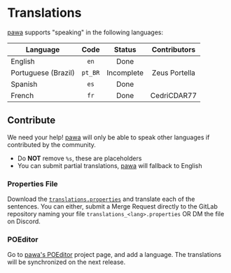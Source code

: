 # Translations
[pawa](https://pawa.im) supports "speaking" in the following languages:

| Language            | Code    | Status     | Contributors  |
|---------------------|:-------:|:----------:|:-------------:|
| English             | `en`    | Done       |               |
| Portuguese (Brazil) | `pt_BR` | Incomplete | Zeus Portella |
| Spanish             | `es`    | Done       |               |
| French              | `fr`    | Done       | CedriCDAR77   |


## Contribute
We need your help! [pawa](https://pawa.im) will only be able to speak other languages if contributed by the community.

- Do **NOT** remove `%s`, these are placeholders
- You can submit partial translations, [pawa](https://pawa.im) will fallback to English

### Properties File

Download the [`translations.properties`](https://gitlab.com/pawabot/pawa/-/blob/master/src/main/resources/translations.properties) and translate each of the sentences. You can either, submit a Merge Request directly to the GitLab repository naming your file `translations_<lang>.properties` OR DM the file on Discord.

### POEditor

Go to [pawa's POEditor](https://poeditor.com/join/project?hash=qQs2GuUoYv) project page, and add a language. The translations will be synchronized on the next release.
